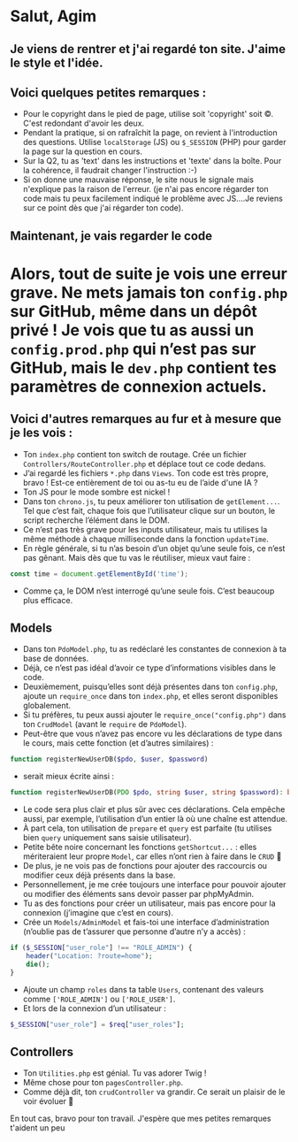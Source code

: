 # Salut, Agim

## Je viens de rentrer et j'ai regardé ton site. J'aime le style et l'idée.

## Voici quelques petites remarques :

- Pour le copyright dans le pied de page, utilise soit 'copyright' soit &copy;. C'est redondant d'avoir les deux.
- Pendant la pratique, si on rafraîchit la page, on revient à l'introduction des questions. Utilise `localStorage` (JS) ou `$_SESSION` (PHP) pour garder la page sur la question en cours.
- Sur la Q2, tu as 'text' dans les instructions et 'texte' dans la boîte. Pour la cohérence, il faudrait changer l'instruction :-)
- Si on donne une mauvaise réponse, le site nous le signale mais n'explique pas la raison de l'erreur. (je n'ai pas encore régarder ton code mais tu peux facilement indiqué le problème avec JS....Je reviens sur ce point dès que j'ai régarder ton code).


## Maintenant, je vais regarder le code

# Alors, tout de suite je vois une erreur grave. Ne mets jamais ton `config.php` sur GitHub, même dans un dépôt privé ! Je vois que tu as aussi un `config.prod.php` qui n’est pas sur GitHub, mais le `dev.php` contient tes paramètres de connexion actuels.

## Voici d'autres remarques au fur et à mesure que je les vois :

- Ton `index.php` contient ton switch de routage. Crée un fichier `Controllers/RouteController.php` et déplace tout ce code dedans.
- J’ai regardé les fichiers `*.php` dans `Views`. Ton code est très propre, bravo ! Est-ce entièrement de toi ou as-tu eu de l’aide d'une IA ?
- Ton JS pour le mode sombre est nickel !
- Dans ton `chrono.js`, tu peux améliorer ton utilisation de `getElement...`. Tel que c’est fait, chaque fois que l’utilisateur clique sur un bouton, le script recherche l’élément dans le DOM.
- Ce n’est pas très grave pour les inputs utilisateur, mais tu utilises la même méthode à chaque milliseconde dans la fonction `updateTime`.
- En règle générale, si tu n’as besoin d’un objet qu’une seule fois, ce n’est pas gênant. Mais dès que tu vas le réutiliser, mieux vaut faire :

```js
const time = document.getElementById('time');
```
- Comme ça, le DOM n’est interrogé qu’une seule fois. C’est beaucoup plus efficace.

## Models

- Dans ton `PdoModel.php`, tu as redéclaré les constantes de connexion à ta base de données.
- Déjà, ce n’est pas idéal d’avoir ce type d’informations visibles dans le code.
- Deuxièmement, puisqu’elles sont déjà présentes dans ton `config.php`, ajoute un `require_once` dans ton `index.php`, et elles seront disponibles globalement.
- Si tu préfères, tu peux aussi ajouter le `require_once("config.php")` dans ton `CrudModel` (avant le `require` de `PdoModel`).
- Peut-être que vous n’avez pas encore vu les déclarations de type dans le cours, mais cette fonction (et d’autres similaires) :

```php
function registerNewUserDB($pdo, $user, $password)
```

- serait mieux écrite ainsi :

```php
function registerNewUserDB(PDO $pdo, string $user, string $password): bool
```

- Le code sera plus clair et plus sûr avec ces déclarations. Cela empêche aussi, par exemple, l’utilisation d’un entier là où une chaîne est attendue.
- À part cela, ton utilisation de `prepare` et `query` est parfaite (tu utilises bien `query` uniquement sans saisie utilisateur).
- Petite bête noire concernant les fonctions `getShortcut...` : elles mériteraient leur propre `Model`, car elles n’ont rien à faire dans le `CRUD` 🙂
- De plus, je ne vois pas de fonctions pour ajouter des raccourcis ou modifier ceux déjà présents dans la base.
- Personnellement, je me crée toujours une interface pour pouvoir ajouter ou modifier des éléments sans devoir passer par phpMyAdmin.
- Tu as des fonctions pour créer un utilisateur, mais pas encore pour la connexion (j’imagine que c’est en cours).
- Crée un `Models/AdminModel` et fais-toi une interface d’administration (n’oublie pas de t’assurer que personne d’autre n’y a accès) :

```php
if ($_SESSION["user_role"] !== "ROLE_ADMIN") {
    header("Location: ?route=home");
    die();
}
```

- Ajoute un champ `roles` dans ta table `Users`, contenant des valeurs comme `['ROLE_ADMIN']` ou `['ROLE_USER']`.
- Et lors de la connexion d’un utilisateur :

```php
$_SESSION["user_role"] = $req["user_roles"];
```

## Controllers

- Ton `Utilities.php` est génial. Tu vas adorer Twig !
- Même chose pour ton `pagesController.php`.
- Comme déjà dit, ton `crudController` va grandir. Ce serait un plaisir de le voir évoluer 🙂


En tout cas, bravo pour ton travail. J'espère que mes petites remarques t'aident un peu